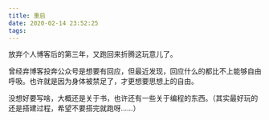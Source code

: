 ```yaml
---
title: 重启
date: 2020-02-14 23:52:25
tags:
---
```

放弃个人博客后的第三年，又跑回来折腾这玩意儿了。

曾经弃博客投奔公众号是想要有回应，但最近发现，回应什么的都比不上能够自由呼吸。也许就是因为身体被禁足了，才更想要思想上的自由。

没想好要写啥，大概还是关于书，也许还有一些关于编程的东西。（其实最好玩的还是搭建过程，希望不要搭完就跑呀……）
